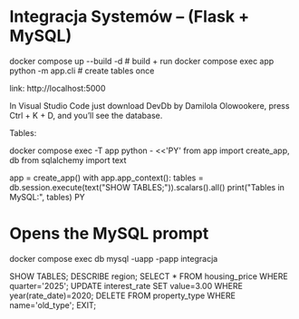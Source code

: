 # Integracja Systemów – (Flask + MySQL)


docker compose up --build -d      # build + run
docker compose exec app python -m app.cli   # create tables once

link:
http://localhost:5000

In Visual Studio Code just download DevDb by Damilola Olowookere, press Ctrl + K + D, and you’ll see the database.

Tables:

docker compose exec -T app python - <<'PY'
from app import create_app, db
from sqlalchemy import text

app = create_app()
with app.app_context():
    tables = db.session.execute(text("SHOW TABLES;")).scalars().all()
    print("Tables in MySQL:", tables)
PY



# Opens the MySQL prompt
docker compose exec db mysql -uapp -papp integracja

SHOW TABLES;
DESCRIBE region;
SELECT * FROM housing_price WHERE quarter='2025';
UPDATE interest_rate SET value=3.00 WHERE year(rate_date)=2020;
DELETE FROM property_type WHERE name='old_type';
EXIT;
